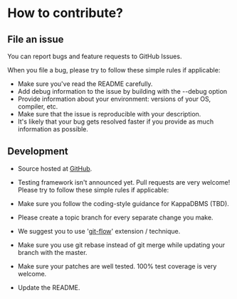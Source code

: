 # How to contribute?

## File an issue
You can report bugs and feature requests to GitHub Issues.

When you file a bug, please try to follow these simple rules if applicable:

* Make sure you've read the README carefully.
* Add debug information to the issue by building with the --debug option
* Provide information about your environment: versions of your OS, compiler, etc.
* Make sure that the issue is reproducible with your description.
* It's likely that your bug gets resolved faster if you provide as much information as possible.

## Development
* Source hosted at [GitHub](https://github.com/abelidze/KappaDBMS).
* Testing framework isn't announced yet.
Pull requests are very welcome! Please try to follow these simple rules if applicable:

* Make sure you follow the coding-style guidance for KappaDBMS (TBD).
* Please create a topic branch for every separate change you make.
* We suggest you to use '[git-flow](https://danielkummer.github.io/git-flow-cheatsheet/index.html)' extension / technique.
* Make sure you use git rebase instead of git merge while updating your branch with the master.
* Make sure your patches are well tested. 100% test coverage is very welcome.
* Update the README.